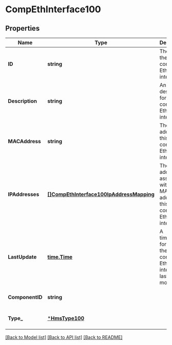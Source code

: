 # CompEthInterface100

## Properties
Name | Type | Description | Notes
------------ | ------------- | ------------- | -------------
**ID** | **string** | The ID of the component Ethernet interface. | [optional] [default to null]
**Description** | **string** | An optional description for the component Ethernet interface. | [optional] [default to null]
**MACAddress** | **string** | The MAC address of this component Ethernet interface | [default to null]
**IPAddresses** | [**[]CompEthInterface100IpAddressMapping**](CompEthInterface.1.0.0_IPAddressMapping.md) | The IP addresses associated with the MAC address for this component Ethernet interface. | [optional] [default to null]
**LastUpdate** | [**time.Time**](time.Time.md) | A timestamp for when the component Ethernet interface last was modified. | [optional] [default to null]
**ComponentID** | **string** |  | [optional] [default to null]
**Type_** | [***HmsType100**](HMSType.1.0.0.md) |  | [optional] [default to null]

[[Back to Model list]](../README.md#documentation-for-models) [[Back to API list]](../README.md#documentation-for-api-endpoints) [[Back to README]](../README.md)

